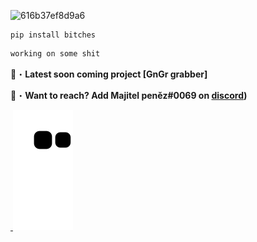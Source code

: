 ![616b37ef8d9a6](https://user-images.githubusercontent.com/129897824/230024329-fb7662c0-2225-4fe3-924f-a3de251b994f.png)


```sh-session
pip install bitches
```
```python
working on some shit
```

📂・**Latest soon coming project [GnGr grabber]**

📩・**Want to reach? Add Majitel peněz#0069 on [discord](https://discord.gg/ZeaDbVs3ZC))**


<a href="https://www.youtube.com/watch?v=zL19uMsnpSU&t=1402s&ab_channel=cameronbarnett" target="_blank"><img align="center">
![snake gif](https://github.com/DXVVAY/DXVVAY/blob/output/github-contribution-grid-snake.svg)<img align="center"> 
